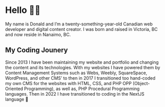 # Hello 👋🏻
My name is Donald and I’m a twenty-something-year-old Canadian web developer and digital content creator. I was born and raised in Victoria, BC and now reside in Nanaimo, BC.

## My Coding Jounery
Since 2013 I have been maintaining my website and portfolio and changing the content and its technologies. With my websites I have powered them by Content Management Systems such as Webs, Weebly, SquareSpace, WordPress, and other CMS’ to then in 2017 I transitioned too hand-coded my own CMS for the websites with HTML, CSS, and PHP OPP (Object-Oriented Programming), as well as, PHP Procedural Programming languages. Then in 2022 I have transitioned to coding in the NextJS language 🎉
